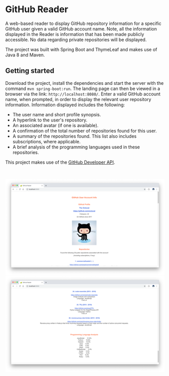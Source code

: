 # GitHub Reader

A web-based reader to display GitHub repository information for a specific GitHub user given a valid GitHub account name. Note, all the information displayed in the Reader is information that has been made publicly accessible. No data regarding private repositories will be displayed.

The project was built with Spring Boot and ThymeLeaf and makes use of Java 8 and Maven.

## Getting started

Download the project, install the dependencies and start the server with the command `mvn spring-boot:run`. The landing page can then be viewed in a browser via the link: `http://localhost:8080/`. Enter a valid GitHub account name, when prompted, in order to display the relevant user repository information. Information displayed includes the following:
* The user name and short profile synopsis.
* A hyperlink to the user's repository.
* An associated avatar (if one is available).
* A confirmation of the total number of repositories found for this user.
* A summary of the repositories found. This list also includes subscriptions, where applicable.
* A brief analysis of the programming languages used in these repositories.

This project makes use of the [GitHub Developer API](https://developer.github.com/v3/).

</br>
<p align="center">
  <img src="images/screenShot-01.png"/>
  <img src="images/screenShot-02.png"/>
</p>
